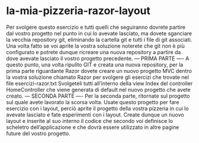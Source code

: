 # la-mia-pizzeria-razor-layout


Per svolgere questo esercizio e tutti quelli che seguiranno dovrete partire dal vostro progetto nel punto in cui lo avevate lasciato, ma dovete sganciare la vecchia repository git, eliminando la cartella git e tutti i file di git associati. Una volta fatto se voi aprite la vostra soluzione noterete che git non è più configurato e potrete dunque ricreare una nuova repository a partire da dove avevate lasciato il vostro progetto precedente.
— PRIMA PARTE —-
A questo punto, una volta ripulito GIT e creata una nuova repository, per la prima parte riguardante Razor dovete creare un nuovo progetto MVC dentro la vostra soluzione chiamato Razor per svolgere gli esercizi che trovate nel file esercizi-razor.txt
Svolgeteli tutti all’interno della view Index del controller HomeController che viene generata di default nel nuovo progetto che avete creato.
— SECONDA PARTE —-
Per la seconda parte, ritornate sul progetto sul quale avete lavorato la scorsa volta. Usate questo progetto per fare esercizio con i layout, perciò aprite il progetto della vostra pizzeria in cui lo avevate lasciato e fate esperimenti con i layout.
Create dunque un nuovo layout e inserite al suo interno il codice che secondo voi definisce lo scheletro dell’applicazione e che dovrà essere utilizzato in altre pagine future del vostro progetto.

